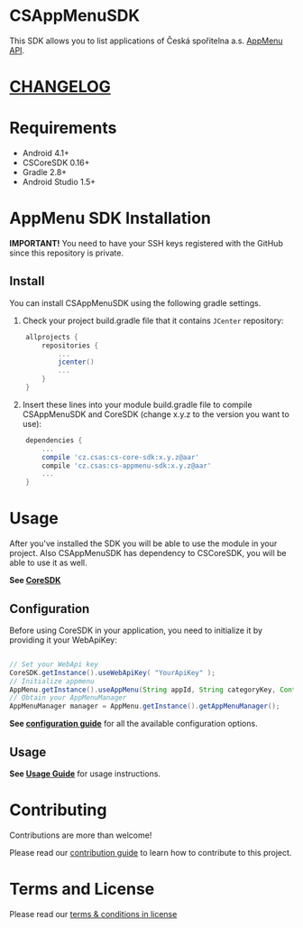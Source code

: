 # CSAppMenuSDK

This SDK allows you to list applications of Česká spořitelna a.s. [AppMenu API](http://docs.ext0csasapplications.apiary.io/#reference/appmenu).

# [CHANGELOG](CHANGELOG.md)

# Requirements
- Android 4.1+
- CSCoreSDK 0.16+
- Gradle 2.8+
- Android Studio 1.5+

# AppMenu SDK Installation
**IMPORTANT!** You need to have your SSH keys registered with the GitHub since this repository is private.

## Install
You can install CSAppMenuSDK using the following gradle settings.

1. Check your project build.gradle file that it contains `JCenter` repository:
```gradle
    allprojects {
        repositories {
            ...
            jcenter()
            ...
        }
    }
```

2. Insert these lines into your module build.gradle file to compile CSAppMenuSDK and CoreSDK (change x.y.z to the version you want to use):
```gradle
    dependencies {
        ...
        compile 'cz.csas:cs-core-sdk:x.y.z@aar'
        compile 'cz.csas:cs-appmenu-sdk:x.y.z@aar'
        ...
    }
```

# Usage

After you've installed the SDK you will be able to use the module in your project.
Also CSAppMenuSDK has dependency to CSCoreSDK, you will be able to use it as well.

**See [CoreSDK](https://github.com/Ceskasporitelna/cs-core-sdk-droid)**

## Configuration
Before using CoreSDK in your application, you need to initialize it by providing it your WebApiKey:

```java

// Set your WebApi key
CoreSDK.getInstance().useWebApiKey( "YourApiKey" );
// Initialize appmenu
AppMenu.getInstance().useAppMenu(String appId, String categoryKey, Context context);
// Obtain your AppMenuManager
AppMenuManager manager = AppMenu.getInstance().getAppMenuManager();

```
**See [configuration guide](docs/configuration.md)** for all the available configuration options.

## Usage
**See [Usage Guide](./docs/appMenu.md)** for usage instructions.

# Contributing
Contributions are more than welcome!

Please read our [contribution guide](CONTRIBUTING.md) to learn how to contribute to this project.

# Terms and License
Please read our [terms & conditions in license](LICENSE.md)
